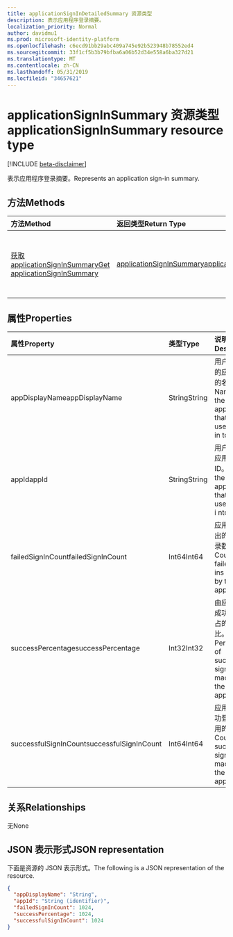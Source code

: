 ```yaml
---
title: applicationSignInDetailedSummary 资源类型
description: 表示应用程序登录摘要。
localization_priority: Normal
author: davidmu1
ms.prod: microsoft-identity-platform
ms.openlocfilehash: c6ecd91bb29abc409a745e92b523948b78552ed4
ms.sourcegitcommit: 33f1cf5b3b79bfba6a06b52d34e558a6ba327d21
ms.translationtype: MT
ms.contentlocale: zh-CN
ms.lasthandoff: 05/31/2019
ms.locfileid: "34657621"
---
```

# <a name="applicationsigninsummary-resource-type"></a><span data-ttu-id="e7316-103">applicationSignInSummary 资源类型</span><span class="sxs-lookup"><span data-stu-id="e7316-103">applicationSignInSummary resource type</span></span>

[!INCLUDE [beta-disclaimer](../../includes/beta-disclaimer.md)]

<span data-ttu-id="e7316-104">表示应用程序登录摘要。</span><span class="sxs-lookup"><span data-stu-id="e7316-104">Represents an application sign-in summary.</span></span>

## <a name="methods"></a><span data-ttu-id="e7316-105">方法</span><span class="sxs-lookup"><span data-stu-id="e7316-105">Methods</span></span>

| <span data-ttu-id="e7316-106">方法</span><span class="sxs-lookup"><span data-stu-id="e7316-106">Method</span></span>       | <span data-ttu-id="e7316-107">返回类型</span><span class="sxs-lookup"><span data-stu-id="e7316-107">Return Type</span></span> | <span data-ttu-id="e7316-108">说明</span><span class="sxs-lookup"><span data-stu-id="e7316-108">Description</span></span> |
|:-------------|:------------|:------------|
| [<span data-ttu-id="e7316-109">获取 applicationSignInSummary</span><span class="sxs-lookup"><span data-stu-id="e7316-109">Get applicationSignInSummary</span></span>](../api/applicationsigninsummary-get.md) | [<span data-ttu-id="e7316-110">applicationSignInSummary</span><span class="sxs-lookup"><span data-stu-id="e7316-110">applicationSignInSummary</span></span>](applicationsigninsummary.md) | <span data-ttu-id="e7316-111">读取**applicationSignInSummary**对象的属性和关系。</span><span class="sxs-lookup"><span data-stu-id="e7316-111">Read the properties and relationships of an **applicationSignInSummary** object.</span></span> |

## <a name="properties"></a><span data-ttu-id="e7316-112">属性</span><span class="sxs-lookup"><span data-stu-id="e7316-112">Properties</span></span>
| <span data-ttu-id="e7316-113">属性</span><span class="sxs-lookup"><span data-stu-id="e7316-113">Property</span></span>     | <span data-ttu-id="e7316-114">类型</span><span class="sxs-lookup"><span data-stu-id="e7316-114">Type</span></span>        | <span data-ttu-id="e7316-115">说明</span><span class="sxs-lookup"><span data-stu-id="e7316-115">Description</span></span> |
|:-------------|:------------|:------------|
|<span data-ttu-id="e7316-116">appDisplayName</span><span class="sxs-lookup"><span data-stu-id="e7316-116">appDisplayName</span></span>|<span data-ttu-id="e7316-117">String</span><span class="sxs-lookup"><span data-stu-id="e7316-117">String</span></span>|<span data-ttu-id="e7316-118">用户登录到的应用程序的名称。</span><span class="sxs-lookup"><span data-stu-id="e7316-118">Name of the application that the user signed in to.</span></span>|
|<span data-ttu-id="e7316-119">appId</span><span class="sxs-lookup"><span data-stu-id="e7316-119">appId</span></span>|<span data-ttu-id="e7316-120">String</span><span class="sxs-lookup"><span data-stu-id="e7316-120">String</span></span>|  <span data-ttu-id="e7316-121">用户签署的应用程序的 ID。</span><span class="sxs-lookup"><span data-stu-id="e7316-121">ID of the application that the user signed i nto.</span></span>|
|<span data-ttu-id="e7316-122">failedSignInCount</span><span class="sxs-lookup"><span data-stu-id="e7316-122">failedSignInCount</span></span>|<span data-ttu-id="e7316-123">Int64</span><span class="sxs-lookup"><span data-stu-id="e7316-123">Int64</span></span>|<span data-ttu-id="e7316-124">应用程序发出的失败登录数。</span><span class="sxs-lookup"><span data-stu-id="e7316-124">Count of failed sign-ins made by the application.</span></span>|
|<span data-ttu-id="e7316-125">successPercentage</span><span class="sxs-lookup"><span data-stu-id="e7316-125">successPercentage</span></span>|<span data-ttu-id="e7316-126">Int32</span><span class="sxs-lookup"><span data-stu-id="e7316-126">Int32</span></span>|<span data-ttu-id="e7316-127">由应用程序成功登录所占的百分比。</span><span class="sxs-lookup"><span data-stu-id="e7316-127">Percentage of successful sign-ins made by the application.</span></span>|
|<span data-ttu-id="e7316-128">successfulSignInCount</span><span class="sxs-lookup"><span data-stu-id="e7316-128">successfulSignInCount</span></span>|<span data-ttu-id="e7316-129">Int64</span><span class="sxs-lookup"><span data-stu-id="e7316-129">Int64</span></span>|<span data-ttu-id="e7316-130">应用程序成功登录时所用的计数。</span><span class="sxs-lookup"><span data-stu-id="e7316-130">Count of successful sign-ins made by the application.</span></span>|

## <a name="relationships"></a><span data-ttu-id="e7316-131">关系</span><span class="sxs-lookup"><span data-stu-id="e7316-131">Relationships</span></span>
<span data-ttu-id="e7316-132">无</span><span class="sxs-lookup"><span data-stu-id="e7316-132">None</span></span>


## <a name="json-representation"></a><span data-ttu-id="e7316-133">JSON 表示形式</span><span class="sxs-lookup"><span data-stu-id="e7316-133">JSON representation</span></span>

<span data-ttu-id="e7316-134">下面是资源的 JSON 表示形式。</span><span class="sxs-lookup"><span data-stu-id="e7316-134">The following is a JSON representation of the resource.</span></span>

<!-- {
  "blockType": "resource",
  "optionalProperties": [

  ],
  "@odata.type": "microsoft.graph.applicationSignInSummary"
}-->

```json
{
  "appDisplayName": "String",
  "appId": "String (identifier)",
  "failedSignInCount": 1024,
  "successPercentage": 1024,
  "successfulSignInCount": 1024
}

```

<!-- uuid: 8fcb5dbc-d5aa-4681-8e31-b001d5168d79
2015-10-25 14:57:30 UTC -->
<!-- {
  "type": "#page.annotation",
  "description": "applicationSignInSummary resource",
  "keywords": "",
  "section": "documentation",
  "tocPath": ""
}-->
